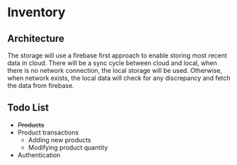 # Inventory

## Architecture

The storage will use a firebase first approach to enable storing most recent data in cloud. There will be a sync cycle between cloud and local, when there is no network connection, the local storage will be used. Otherwise, when network exists, the local data will check for any discrepancy and fetch the data from firebase.

## Todo List

- ~~Products~~
- Product transactions
    - Adding new products
    - Modifying product quantity
- Authentication
